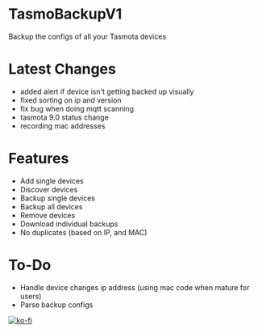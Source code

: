 # TasmoBackupV1
Backup the configs of all your Tasmota devices


# Latest Changes
* added alert if device isn't getting backed up visually
* fixed sorting on ip and version
* fix bug when doing mqtt scanning
* tasmota 9.0 status change
* recording mac addresses

# Features
* Add single devices
* Discover devices
* Backup single devices
* Backup all devices
* Remove devices
* Download individual backups
* No duplicates (based on IP, and MAC)

# To-Do
* Handle device changes ip address (using mac code when mature for users)
* Parse backup configs

[![ko-fi](https://www.ko-fi.com/img/githubbutton_sm.svg)](https://ko-fi.com/E1E21J93T)
